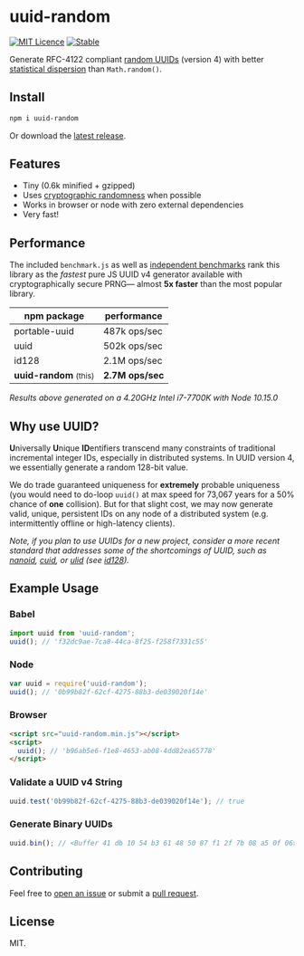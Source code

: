 # uuid-random

[![MIT Licence](https://img.shields.io/badge/License-MIT-informational)](https://opensource.org/licenses/mit-license.php)
[![Stable](https://img.shields.io/badge/Stable-1.3.0-brightgreen)](https://github.com/jchook/uuid-random/releases)

Generate RFC-4122 compliant [random UUIDs](https://en.wikipedia.org/wiki/Universally_unique_identifier#Version_4_.28random.29) (version 4) with better [statistical dispersion](https://en.wikipedia.org/wiki/Statistical_dispersion) than `Math.random()`.



## Install

```sh
npm i uuid-random
```

Or download the [latest release](https://github.com/jchook/uuid-random/releases).

## Features

  * Tiny (0.6k minified + gzipped)
  * Uses [cryptographic randomness](http://caniuse.com/#feat=getrandomvalues) when possible
  * Works in browser or node with zero external dependencies
  * Very fast!


## Performance

The included `benchmark.js` as well as [independent benchmarks](https://github.com/aarondcohen/benchmark-guid) rank this library as the _fastest_ pure JS UUID v4 generator available with cryptographically secure PRNG— almost **5x faster** than the most popular library.

| npm package     | performance     |
|-----------------|-----------------|
| portable-uuid   | 487k ops/sec    |
| uuid            | 502k ops/sec    |
| id128           | 2.1M ops/sec    |
| **uuid-random** <small>(this)</small> | **2.7M ops/sec**  |

*Results above generated on a 4.20GHz Intel i7-7700K with Node 10.15.0*

## Why use UUID?

**U**niversally **U**nique **ID**entifiers transcend many constraints of traditional incremental integer IDs, especially in distributed systems. In UUID version 4, we essentially generate a random 128-bit value.

We do trade guaranteed uniqueness for __extremely__ probable uniqueness (you would need to do-loop `uuid()` at max speed for 73,067 years for a 50% chance of **one** collision). But for that slight cost, we may now generate valid, unique, persistent IDs on any node of a distributed system (e.g. intermittently offline or high-latency clients).

_Note, if you plan to use UUIDs for a new project, consider a more recent standard that addresses some of the shortcomings of UUID, such as [nanoid](https://github.com/ai/nanoid), [cuid](https://github.com/ericelliott/cuid), or [ulid](https://github.com/ulid/spec) (see [id128](https://github.com/aarondcohen/id128))._


## Example Usage

### Babel

```javascript
import uuid from 'uuid-random';
uuid(); // 'f32dc9ae-7ca8-44ca-8f25-f258f7331c55'
```

### Node

```javascript
var uuid = require('uuid-random');
uuid(); // '0b99b82f-62cf-4275-88b3-de039020f14e'
```

### Browser

```html
<script src="uuid-random.min.js"></script>
<script>
  uuid(); // 'b96ab5e6-f1e8-4653-ab08-4dd82ea65778'
</script>
```

### Validate a UUID v4 String

```javascript
uuid.test('0b99b82f-62cf-4275-88b3-de039020f14e'); // true
```

### Generate Binary UUIDs

```javascript
uuid.bin(); // <Buffer 41 db 10 54 b3 61 48 50 87 f1 2f 7b 08 a5 0f 06>
```


## Contributing

Feel free to [open an issue](https://github.com/jchook/uuid-random/issues) or submit a [pull request](https://github.com/jchook/uuid-random/pulls).

## License

MIT.
